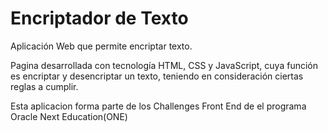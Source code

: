 # Encriptador de Texto

Aplicación Web que permite encriptar texto.

Pagina desarrollada con tecnología HTML, CSS y JavaScript, cuya función es encriptar y desencriptar un texto, teniendo en consideración ciertas reglas a cumplir.

Esta aplicacion forma parte de los Challenges Front End de el programa Oracle Next Education(ONE)

